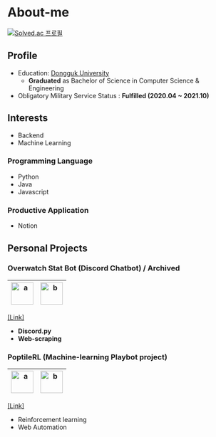 # About-me

[![Solved.ac 프로필](http://mazassumnida.wtf/api/v2/generate_badge?boj=kunwoo0927)](https://solved.ac/profile/kunwoo0927)

## Profile

* Education: [Dongguk University](http://www.dongguk.ac.kr/)
  * **Graduated** as Bachelor of Science in Computer Science & Engineering
* Obligatory Military Service Status : **Fulfilled (2020.04 ~ 2021.10)**


## Interests
* Backend
* Machine Learning

### Programming Language
* Python
* Java
* Javascript

### Productive Application
* Notion

## Personal Projects
### Overwatch Stat Bot (Discord Chatbot) / Archived
| <img src="https://github.com/Uniaut/Uniaut/assets/39848764/221735f2-a39f-40eb-adea-083792d447ba" width=50 alt="a"/> | <img src="https://github.com/Uniaut/Uniaut/assets/39848764/13dd76cc-1f0a-47d3-80ae-143e1026fde1" width=50 alt="b"/> | 
|--|--|

[[Link]](https://github.com/Uniaut/ow_stat_bot)

* **Discord.py**
* **Web-scraping**

### PoptileRL (Machine-learning Playbot project)

| <img src="https://icon.icepanel.io/Technology/svg/PyTorch.svg" width=50 alt="a"/> | <img src="https://github.com/Uniaut/Uniaut/assets/39848764/13dd76cc-1f0a-47d3-80ae-143e1026fde1" width=50 alt="b"/> | 
|--|--|

[[Link]](https://github.com/suhak-ui-jeongseok/PoptileRL)

* Reinforcement learning
* Web Automation
